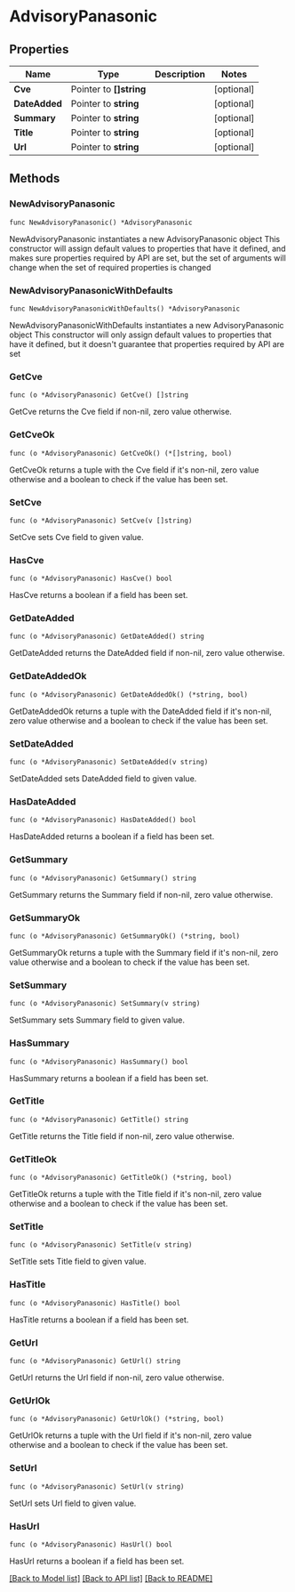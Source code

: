 # AdvisoryPanasonic

## Properties

Name | Type | Description | Notes
------------ | ------------- | ------------- | -------------
**Cve** | Pointer to **[]string** |  | [optional] 
**DateAdded** | Pointer to **string** |  | [optional] 
**Summary** | Pointer to **string** |  | [optional] 
**Title** | Pointer to **string** |  | [optional] 
**Url** | Pointer to **string** |  | [optional] 

## Methods

### NewAdvisoryPanasonic

`func NewAdvisoryPanasonic() *AdvisoryPanasonic`

NewAdvisoryPanasonic instantiates a new AdvisoryPanasonic object
This constructor will assign default values to properties that have it defined,
and makes sure properties required by API are set, but the set of arguments
will change when the set of required properties is changed

### NewAdvisoryPanasonicWithDefaults

`func NewAdvisoryPanasonicWithDefaults() *AdvisoryPanasonic`

NewAdvisoryPanasonicWithDefaults instantiates a new AdvisoryPanasonic object
This constructor will only assign default values to properties that have it defined,
but it doesn't guarantee that properties required by API are set

### GetCve

`func (o *AdvisoryPanasonic) GetCve() []string`

GetCve returns the Cve field if non-nil, zero value otherwise.

### GetCveOk

`func (o *AdvisoryPanasonic) GetCveOk() (*[]string, bool)`

GetCveOk returns a tuple with the Cve field if it's non-nil, zero value otherwise
and a boolean to check if the value has been set.

### SetCve

`func (o *AdvisoryPanasonic) SetCve(v []string)`

SetCve sets Cve field to given value.

### HasCve

`func (o *AdvisoryPanasonic) HasCve() bool`

HasCve returns a boolean if a field has been set.

### GetDateAdded

`func (o *AdvisoryPanasonic) GetDateAdded() string`

GetDateAdded returns the DateAdded field if non-nil, zero value otherwise.

### GetDateAddedOk

`func (o *AdvisoryPanasonic) GetDateAddedOk() (*string, bool)`

GetDateAddedOk returns a tuple with the DateAdded field if it's non-nil, zero value otherwise
and a boolean to check if the value has been set.

### SetDateAdded

`func (o *AdvisoryPanasonic) SetDateAdded(v string)`

SetDateAdded sets DateAdded field to given value.

### HasDateAdded

`func (o *AdvisoryPanasonic) HasDateAdded() bool`

HasDateAdded returns a boolean if a field has been set.

### GetSummary

`func (o *AdvisoryPanasonic) GetSummary() string`

GetSummary returns the Summary field if non-nil, zero value otherwise.

### GetSummaryOk

`func (o *AdvisoryPanasonic) GetSummaryOk() (*string, bool)`

GetSummaryOk returns a tuple with the Summary field if it's non-nil, zero value otherwise
and a boolean to check if the value has been set.

### SetSummary

`func (o *AdvisoryPanasonic) SetSummary(v string)`

SetSummary sets Summary field to given value.

### HasSummary

`func (o *AdvisoryPanasonic) HasSummary() bool`

HasSummary returns a boolean if a field has been set.

### GetTitle

`func (o *AdvisoryPanasonic) GetTitle() string`

GetTitle returns the Title field if non-nil, zero value otherwise.

### GetTitleOk

`func (o *AdvisoryPanasonic) GetTitleOk() (*string, bool)`

GetTitleOk returns a tuple with the Title field if it's non-nil, zero value otherwise
and a boolean to check if the value has been set.

### SetTitle

`func (o *AdvisoryPanasonic) SetTitle(v string)`

SetTitle sets Title field to given value.

### HasTitle

`func (o *AdvisoryPanasonic) HasTitle() bool`

HasTitle returns a boolean if a field has been set.

### GetUrl

`func (o *AdvisoryPanasonic) GetUrl() string`

GetUrl returns the Url field if non-nil, zero value otherwise.

### GetUrlOk

`func (o *AdvisoryPanasonic) GetUrlOk() (*string, bool)`

GetUrlOk returns a tuple with the Url field if it's non-nil, zero value otherwise
and a boolean to check if the value has been set.

### SetUrl

`func (o *AdvisoryPanasonic) SetUrl(v string)`

SetUrl sets Url field to given value.

### HasUrl

`func (o *AdvisoryPanasonic) HasUrl() bool`

HasUrl returns a boolean if a field has been set.


[[Back to Model list]](../README.md#documentation-for-models) [[Back to API list]](../README.md#documentation-for-api-endpoints) [[Back to README]](../README.md)


